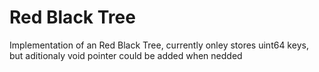 Red Black Tree
========

Implementation of an Red Black Tree, currently onley stores uint64 keys,
but aditionaly void pointer could be added when nedded
